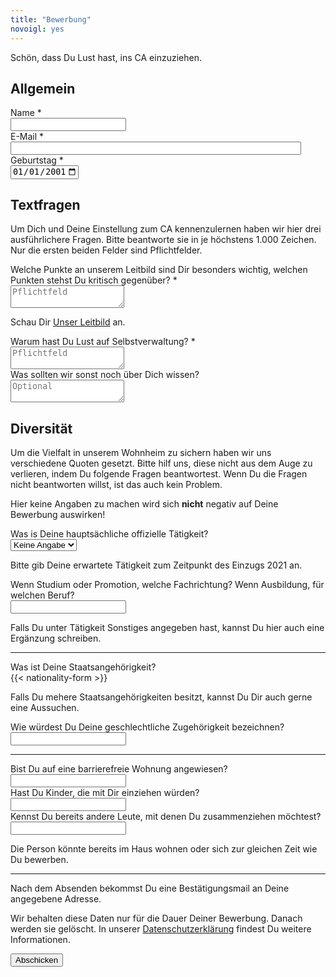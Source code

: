 ```yaml
---
title: "Bewerbung"
novoigl: yes
---
```


<form action="/website/bewerbung/send.php" method="post" accept-charset="utf-8">
<p>Schön, dass Du Lust hast, ins CA einzuziehen.</p>

<h2>Allgemein</h2>
<div class="field">
    <label class="label" for="full_name">Name *</label>
	<div class="control has-icons-left">
        <input type="text" name="full_name" value="" class="input required" maxlength="100" required/>
        <span class="icon is-small is-left">
            <i class="icon-user"></i>
        </span>
    </div>
</div>


<div class="field">
    <label class="label" for="email">E-Mail *</label>
    <div class="control has-icons-left">
        <input type="email" name="email" value="" class="input required email"
            id="email" size="55" required/>
        <span class="icon is-small is-left">
            <i class="icon-mail-alt"></i>
        </span>
    </div>
</div>

<div class="field">
    <label class="label" for="age">Geburtstag *</label>
    <div class="control">
        <input class="input required" type="date" id="age" name="age" value="2001-01-01" min="1940-01-01" max="2010-12-31" required />
    </div>
</div>


<h2>Textfragen</h2>

<p>Um Dich und Deine Einstellung zum CA kennenzulernen haben wir hier
    drei ausführlichere Fragen. Bitte beantworte sie in je höchstens 1.000
    Zeichen. Nur die ersten beiden Felder sind Pflichtfelder.</p>

<div class="field">
    <label class="label" for="leitbild">Welche Punkte an unserem Leitbild sind Dir besonders
        wichtig, welchen Punkten stehst Du kritisch gegenüber? *</label>
    <div class="control">
        <textarea name="leitbild" class="textarea" placeholder="Pflichtfeld" maxlength="1000" required></textarea>
    </div>
    <p class="help is-success">Schau Dir <a href="/leitbild">Unser Leitbild</a> an.</p>
</div>

<div class="field">
    <label class="label" for="selbstverwaltung">Warum hast Du Lust auf Selbstverwaltung? *</label>
    <div class="control">
        <textarea name="selbstverwaltung" class="textarea" placeholder="Pflichtfeld" maxlength="1000" required></textarea>
    </div>
</div>

<div class="field">
    <label class="label" for="sonstiges">Was sollten wir sonst noch über Dich wissen?</label>
    <div class="control">
        <textarea name="sonstiges" class="textarea" placeholder="Optional"
            maxlength="1000"></textarea>
    </div>
</div>


<h2>Diversität</h2>

<p>
    Um die Vielfalt in unserem Wohnheim zu sichern haben wir uns verschiedene
    Quoten gesetzt. Bitte hilf uns, diese nicht aus dem Auge zu verlieren, indem
    Du folgende Fragen beantwortest. Wenn Du die Fragen nicht beantworten
    willst, ist das auch kein Problem.
</p>

<p>
    Hier keine Angaben zu machen wird sich <b>nicht</b> negativ auf Deine Bewerbung auswirken!
</p>

<div class="field">
    <label class="label" for="occupation">Was is Deine hauptsächliche offizielle Tätigkeit?</label>
    <div class="control">
        <div class="select">
            <select name="occupation">
                <option>Keine Angabe</option>
                <option>Studium</option>
                <option>Promotion</option>
                <option>Ausbildung</option>
                <option>Sonstiges</option>
            </select>
        </div>
    </div>
    <p class="help">Bitte gib Deine erwartete Tätigkeit zum Zeitpunkt des Einzugs 2021 an.</p>
</div>

<div class="field">
    <label class="label" for="occupation_subject">Wenn Studium oder Promotion, welche Fachrichtung? Wenn Ausbildung, für welchen Beruf?</label>
    <div class="control">
        <input class="input" type="text" placeholder="" maxlength="60" name="occupation_subject">
    </div>
    <p class="help">Falls Du unter Tätigkeit Sonstiges angegeben hast, kannst Du hier auch eine Ergänzung schreiben.</p>
</div>

<hr>

<div class="field">
    <label class="label" for="nationality">Was ist Deine Staatsangehörigkeit?</label>
    <div class="control">
        {{< nationality-form >}}
    </div>
    <p class="help">Falls Du mehere Staatsangehörigkeiten besitzt, kannst Du Dir auch gerne eine Aussuchen.</p>
</div>

<div class="field">
    <label class="label" for="gender">Wie würdest Du Deine geschlechtliche Zugehörigkeit
        bezeichnen?</label>
    <div class="control">
        <input class="input" type="text" placeholder="" maxlength="60" name="gender">
    </div>
</div>

<!-- <div class="field">
    <label class="label">Fühlst Du Dich Gruppen zugehörig oder wirst zu Gruppen
        zugeordnet, die Diskriminierung ausgesetzt oder anderweitig strukturell
        benachteiligt sind? Wenn ja, welchen?</label>
    <div class="control">
        <input class="input" type="text" placeholder="" maxlength="60">
    </div>
</div> -->

<hr>

<div class="field">
    <label class="label" for="barrier_free">Bist Du auf eine barrierefreie Wohnung
        angewiesen?</label>
    <div class="control">
        <input class="input" type="text" placeholder="" maxlength="60" name="barrier_free">
    </div>
</div>

<div class="field">
    <label class="label" for="children">Hast Du Kinder, die mit Dir einziehen würden?</label>
    <div class="control">
        <input class="input" type="text" placeholder="" maxlength="60" name="children">
    </div>
</div>

<div class="field">
    <label class="label" for="contacts">Kennst Du bereits andere Leute, mit denen Du zusammenziehen
        möchtest?</label>
    <div class="control">
        <input class="input" type="text" placeholder="" maxlength="60" name="contacts">
    </div>
    <p class="help">Die Person könnte bereits im Haus wohnen oder sich zur gleichen Zeit wie Du bewerben.</p>
</div>

<hr>

<p>Nach dem Absenden bekommst Du eine Bestätigungsmail an Deine angegebene Adresse.</p>

<p>Wir behalten diese Daten nur für die Dauer Deiner Bewerbung. Danach werden sie gelöscht. In unserer <a href="https://collegiumacademicum.de/datenschutz/">Datenschutzerklärung</a> findest Du weitere Informationen.</p>

<div class="field">
    <div class="control">
        <label class="sr-only" for="submit"></label>
          <input type="hidden" name="language" value="de">
        <input type="submit" name="submit" value="Abschicken" class="button is-link" id="submit">
    </div>
</div>

</form>
